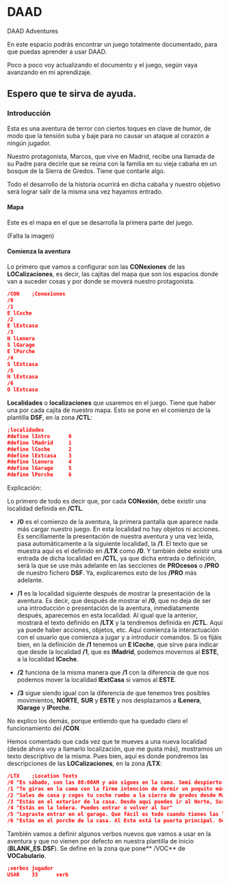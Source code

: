 # DAAD
 DAAD Adventures

En este espacio podrás encontrar un juego totalmente documentado, para que puedas aprender a usar DAAD.

Poco a poco voy actualizando el documento y el juego, según vaya avanzando en mi aprendizaje.

Espero que te sirva de ayuda.
----------

### Introducción

Esta es una aventura de terror con ciertos toques en clave de humor, de modo que la tensión suba y baje para no causar un ataque al corazón a ningún jugador.

Nuestro protagonista, Marcos, que vive en Madrid, recibe una llamada de su Padre para decirle que se reúna con la familia en su vieja cabaña en un bosque de la Sierra de Gredos. Tiene que contarle algo.

Todo el desarrollo de la historia ocurrirá en dicha cabaña y nuestro objetivo será lograr salir de la misma una vez hayamos entrado.

#### Mapa

Este es el mapa en el que se desarrolla la primera parte del juego.

(Falta la imagen)

#### Comienza la aventura

Lo primero que vamos a configurar son las **CONexiones** de las **LOCalizaciones**, es decir, las cajitas del mapa que son los espacios donde van a suceder cosas y por donde se moverá nuestro protagonista.

```json
/CON    ;Conexiones
/0
/1
E lCoche
/2
E lExtcasa
/3
N lLenera
S lGarage
E lPorche
/4
S lExtcasa
/5
N lExtcasa
/6
O lExtcasa
```

**Localidades** o **localizaciones** que usaremos en el juego. Tiene que haber una por cada cajita de nuestro mapa. Esto se pone en el comienzo de la plantilla **DSF**, en la zona **/CTL**:

```json
;localidades
#define lIntro      0
#define lMadrid     1
#define lCoche      2
#define lExtcasa    3
#define lLenera     4
#define lGarage     5
#define lPorche     6
```

Explicación: 

Lo primero de todo es decir que, por cada **CONexión**, debe existir una localidad definida en **/CTL**. 

- **/0** es el comienzo de la aventura, la primera pantalla que aparece nada más cargar nuestro juego. En esta localidad no hay objetos ni acciones. Es sencillamente la presentación de nuestra aventura y una vez leída, pasa automáticamente a la siguiente localidad, la **/1**. El texto que se muestra aquí es el definido en **/LTX** como **/0**. Y también debe existir una entrada de dicha localidad en **/CTL**, ya que dicha entrada o definición, será la que se use más adelante en las secciones de **PROcesos** o **/PRO** de nuestro fichero **DSF**. Ya, explicaremos esto de los **/PRO** más adelante.

- **/1** es la localidad siguiente después de mostrar la presentación de la aventura. Es decir, que después de mostrar el **/0**, que no deja de ser una introducción o presentación de la aventura, inmediatamente después, aparecemos en esta localidad. Al igual que la anterior, mostrará el texto definido en **/LTX** y la tendremos definida en **/CTL**. Aquí ya puede haber acciones, objetos, etc. Aquí comienza la interactuación con el usuario que comienza a jugar y a introducir comandos. Si os fijáis bien, en la definición de **/1** tenemos un **E lCoche**, que sirve para indicar que desde la localidad **/1**, que es **lMadrid**, podemos movernos al **ESTE**, a la localidad **lCoche**.

- **/2** funciona de la misma manera que **/1** con la diferencia de que nos podemos mover la localidad **lExtCasa** si vamos al **ESTE**.

- **/3** sigue siendo igual con la diferencia de que tenemos tres posibles movimientos, **NORTE**, **SUR** y **ESTE** y nos desplazamos a **lLenera**, **lGarage** y **lPorche**.

No explico los demás, porque entiendo que ha quedado claro el funcionamiento del **/CON**.

Hemos comentado que cada vez que te mueves a una nueva localidad (desde ahora voy a llamarlo localización, que me gusta más), mostramos un texto descriptivo de la misma. Pues bien, aquí es donde pondremos las descripciones de las **LOCalizaciones**, en la zona **/LTX**:

```json
/LTX    ;Location Texts
/0 "Es sábado, son las 08:00AM y aún sigues en la cama. Semi despierto y sin ganas de levantarte. Madrugas mucho durante la semana y no te apetece mucho abandonar el calorcito que sientes bajo el plumón."
/1 "Te giras en la cama con la firme intención de dormir un poquito más. Suena el teléfono móvil. Alguien ya decidió por ti que te debes despertar del todo. Tienes a tu lado la mesita de noche."
/2 "Sales de casa y coges tu coche rumbo a la sierra de gredos desde Madrid. Es un paseito, pero el viaje se hace ameno escuchando un poco de música."
/3 "Estás en el exterior de la casa. Desde aquí puedes ir al Norte, Sur y Este"
/4 "Estás en la leñera. Puedes entrar o volver al Sur"
/5 "Lograste entrar en el garage. Que fácil es todo cuando tienes las llaves"
/6 "Estás en el porche de la casa. Al Este está la puerta principal. Oeste para volver al exterior de la casa"
```

También vamos a definir algunos verbos nuevos que vamos a usar en la aventura y que no vienen por defecto en nuestra plantilla de inicio (**BLANK_ES.DSF**). Se define en la zona que pone** /VOC** de **VOCabulario**.

```json
;verbos jugador
USAR    33      verb
```

